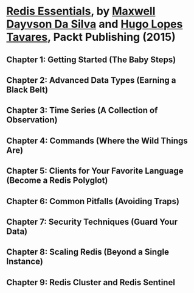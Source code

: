 # [Redis Essentials][homepage], by [Maxwell Dayvson Da Silva][dayvson] and [Hugo Lopes Tavares][lopes], Packt Publishing (2015)

[homepage]: https://www.packtpub.com/big-data-and-business-intelligence/redis-essentials
[dayvson]: https://github.com/dayvson
[lopes]: https://github.com/hltbra

## Chapter 1: Getting Started (The Baby Steps)

## Chapter 2: Advanced Data Types (Earning a Black Belt)

## Chapter 3: Time Series (A Collection of Observation)

## Chapter 4: Commands (Where the Wild Things Are)

## Chapter 5: Clients for Your Favorite Language (Become a Redis Polyglot)

## Chapter 6: Common Pitfalls (Avoiding Traps)

## Chapter 7: Security Techniques (Guard Your Data)

## Chapter 8: Scaling Redis (Beyond a Single Instance)

## Chapter 9: Redis Cluster and Redis Sentinel

